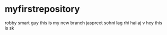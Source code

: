 # myfirstrepository

robby smart guy
this is my new branch
jaspreet sohni lag rhi hai aj v
hey this is sk